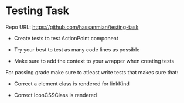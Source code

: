 # Testing Task

Repo URL: https://github.com/hassanmian/testing-task


* Create tests to test ActionPoint component

* Try your best to test as many code lines as possible

* Make sure to add the context to your wrapper when creating tests

For passing grade make sure to atleast write tests that makes sure that:

* Correct a element class is rendered for linkKind

* Correct IconCSSClass is rendered